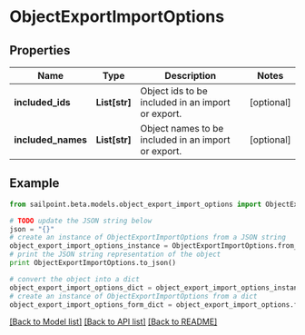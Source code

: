 # ObjectExportImportOptions


## Properties

Name | Type | Description | Notes
------------ | ------------- | ------------- | -------------
**included_ids** | **List[str]** | Object ids to be included in an import or export. | [optional] 
**included_names** | **List[str]** | Object names to be included in an import or export. | [optional] 

## Example

```python
from sailpoint.beta.models.object_export_import_options import ObjectExportImportOptions

# TODO update the JSON string below
json = "{}"
# create an instance of ObjectExportImportOptions from a JSON string
object_export_import_options_instance = ObjectExportImportOptions.from_json(json)
# print the JSON string representation of the object
print ObjectExportImportOptions.to_json()

# convert the object into a dict
object_export_import_options_dict = object_export_import_options_instance.to_dict()
# create an instance of ObjectExportImportOptions from a dict
object_export_import_options_form_dict = object_export_import_options.from_dict(object_export_import_options_dict)
```
[[Back to Model list]](../README.md#documentation-for-models) [[Back to API list]](../README.md#documentation-for-api-endpoints) [[Back to README]](../README.md)


